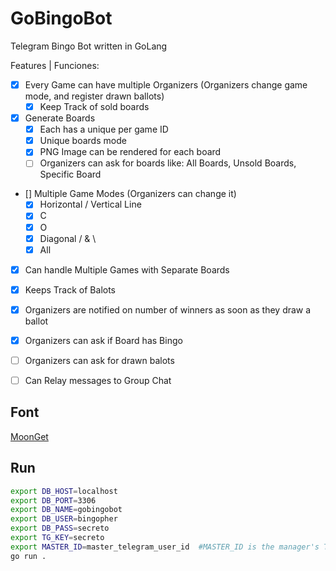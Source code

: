 # GoBingoBot
Telegram Bingo Bot written in GoLang

Features | Funciones: 
- [x] Every Game can have multiple Organizers (Organizers change game mode, and register drawn ballots)
  - [x] Keep Track of sold boards

- [x] Generate Boards 
  - [x] Each has a unique per game ID 
  - [x] Unique boards mode
  - [x] PNG Image can be rendered for each board
  - [ ] Organizers can ask for boards like: All Boards, Unsold Boards, Specific Board

- [] Multiple Game Modes (Organizers can change it)
  - [x] Horizontal / Vertical Line
  - [x] C
  - [x] O
  - [x] Diagonal / & \
  - [x] All

- [x] Can handle Multiple Games with Separate Boards

- [x] Keeps Track of Balots
 - [x] Organizers are notified on number of winners as soon as they draw a ballot
 - [x] Organizers can ask if Board has Bingo
 - [ ] Organizers can ask for drawn balots
 - [ ] Can Relay messages to Group Chat

## Font
[MoonGet](https://www.dafont.com/moon-get.font)

## Run
```bash
export DB_HOST=localhost
export DB_PORT=3306
export DB_NAME=gobingobot
export DB_USER=bingopher
export DB_PASS=secreto
export TG_KEY=secreto
export MASTER_ID=master_telegram_user_id  #MASTER_ID is the manager's TelegramID
go run . 
```

